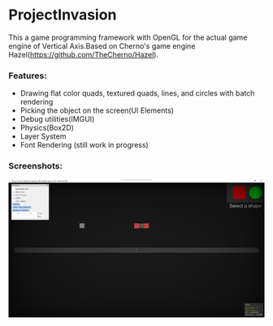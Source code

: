 # ProjectInvasion

This a game programming framework with OpenGL for the actual game engine of Vertical Axis.Based on Cherno's game engine Hazel(https://github.com/TheCherno/Hazel).

### Features:

- Drawing flat color quads, textured quads, lines, and circles with batch rendering
- Picking the object on the screen(UI Elements)
- Debug utilities(IMGUI)
- Physics(Box2D)
- Layer System
- Font Rendering (still work in progress)

### Screenshots:

![Demo](Resources/Screenshots/1.png)

